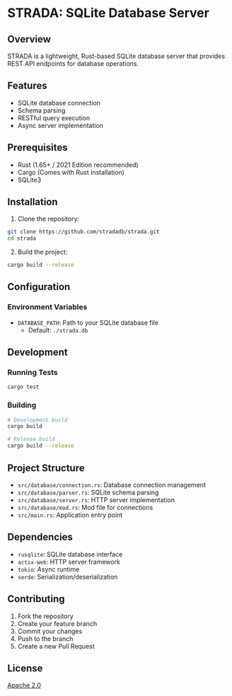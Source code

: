 # STRADA: SQLite Database Server

## Overview

STRADA is a lightweight, Rust-based SQLite database server that provides REST API endpoints for database operations.

## Features

- SQLite database connection
- Schema parsing
- RESTful query execution
- Async server implementation

## Prerequisites

- Rust (1.65+ / 2021 Edition recommended)
- Cargo (Comes with Rust Installation)
- SQLite3

## Installation

1. Clone the repository:
```bash
git clone https://github.com/stradadb/strada.git
cd strada
```

2. Build the project:
```bash
cargo build --release
```

## Configuration

### Environment Variables

- `DATABASE_PATH`: Path to your SQLite database file
  - Default: `./strada.db`

## Development

### Running Tests

```bash
cargo test
```

### Building

```bash
# Development build
cargo build

# Release build
cargo build --release
```

## Project Structure

- `src/database/connection.rs`: Database connection management
- `src/database/parser.rs`: SQLite schema parsing
- `src/database/server.rs`: HTTP server implementation
- `src/database/mod.rs`: Mod file for connections
- `src/main.rs`: Application entry point

## Dependencies

- `rusqlite`: SQLite database interface
- `actix-web`: HTTP server framework
- `tokio`: Async runtime
- `serde`: Serialization/deserialization

## Contributing

1. Fork the repository
2. Create your feature branch
3. Commit your changes
4. Push to the branch
5. Create a new Pull Request

## License

[Apache 2.0](LICENSE)